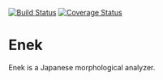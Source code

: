 [![Build Status](https://travis-ci.org/Cryolite/enek.svg?branch=master)](https://travis-ci.org/Cryolite/enek)
[![Coverage Status](https://coveralls.io/repos/github/Cryolite/enek/badge.svg?branch=master)](https://coveralls.io/github/Cryolite/enek?branch=master)
# Enek
Enek is a Japanese morphological analyzer.
